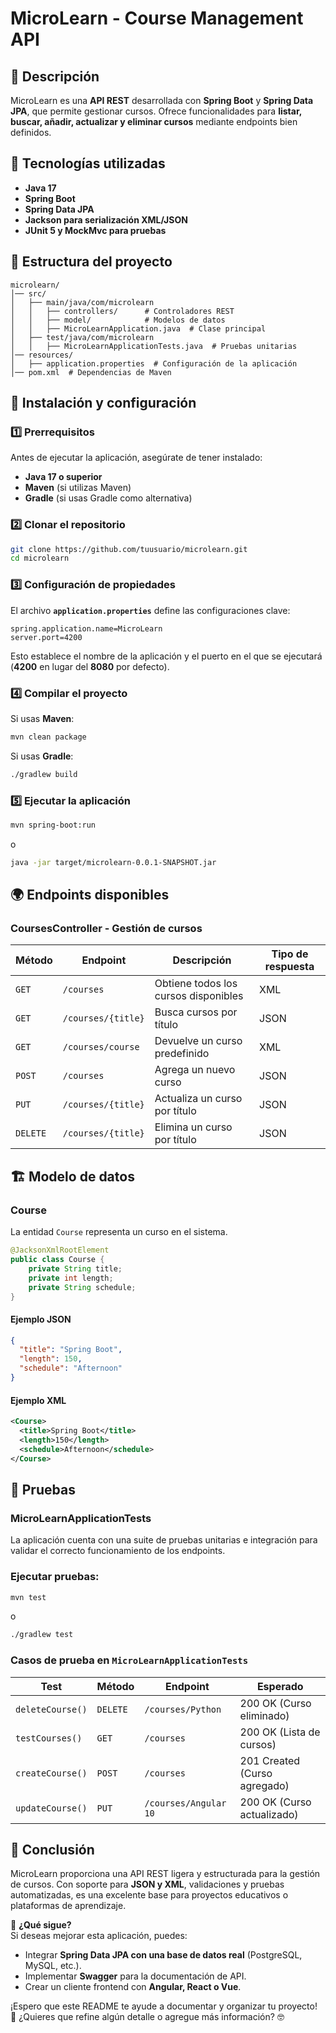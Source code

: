 # **MicroLearn - Course Management API**  

## 📌 **Descripción**
MicroLearn es una **API REST** desarrollada con **Spring Boot** y **Spring Data JPA**, que permite gestionar cursos. Ofrece funcionalidades para **listar, buscar, añadir, actualizar y eliminar cursos** mediante endpoints bien definidos.  

## 🔧 **Tecnologías utilizadas**
- **Java 17**
- **Spring Boot**
- **Spring Data JPA**  
- **Jackson para serialización XML/JSON**  
- **JUnit 5 y MockMvc para pruebas**  

## 📂 **Estructura del proyecto**  
```
microlearn/
│── src/
│   ├── main/java/com/microlearn
│   │   ├── controllers/      # Controladores REST
│   │   ├── model/            # Modelos de datos
│   │   ├── MicroLearnApplication.java  # Clase principal
│   ├── test/java/com/microlearn
│   │   ├── MicroLearnApplicationTests.java  # Pruebas unitarias
│── resources/
│   ├── application.properties  # Configuración de la aplicación
│── pom.xml  # Dependencias de Maven
```

## 🚀 **Instalación y configuración**  

### **1️⃣ Prerrequisitos**  
Antes de ejecutar la aplicación, asegúrate de tener instalado:  
- **Java 17 o superior**  
- **Maven** (si utilizas Maven)  
- **Gradle** (si usas Gradle como alternativa)  

### **2️⃣ Clonar el repositorio**  
```sh
git clone https://github.com/tuusuario/microlearn.git
cd microlearn
```

### **3️⃣ Configuración de propiedades**  
El archivo **`application.properties`** define las configuraciones clave:  
```properties
spring.application.name=MicroLearn
server.port=4200
```
Esto establece el nombre de la aplicación y el puerto en el que se ejecutará (**4200** en lugar del **8080** por defecto).  

### **4️⃣ Compilar el proyecto**  
Si usas **Maven**:  
```sh
mvn clean package
```  
Si usas **Gradle**:  
```sh
./gradlew build
```

### **5️⃣ Ejecutar la aplicación**  
```sh
mvn spring-boot:run
```
o  
```sh
java -jar target/microlearn-0.0.1-SNAPSHOT.jar
```

## 🌍 **Endpoints disponibles**  
### **CoursesController - Gestión de cursos**  
| Método | Endpoint | Descripción | Tipo de respuesta |
|--------|---------|------------|-------------------|
| `GET` | `/courses` | Obtiene todos los cursos disponibles | XML |
| `GET` | `/courses/{title}` | Busca cursos por título | JSON |
| `GET` | `/courses/course` | Devuelve un curso predefinido | XML |
| `POST` | `/courses` | Agrega un nuevo curso | JSON |
| `PUT` | `/courses/{title}` | Actualiza un curso por título | JSON |
| `DELETE` | `/courses/{title}` | Elimina un curso por título | JSON |

## 🏗 **Modelo de datos**  
### **Course**  
La entidad `Course` representa un curso en el sistema.  
```java
@JacksonXmlRootElement
public class Course {
    private String title;
    private int length;
    private String schedule;
}
```

#### **Ejemplo JSON**  
```json
{
  "title": "Spring Boot",
  "length": 150,
  "schedule": "Afternoon"
}
```

#### **Ejemplo XML**  
```xml
<Course>
  <title>Spring Boot</title>
  <length>150</length>
  <schedule>Afternoon</schedule>
</Course>
```

## 🧪 **Pruebas**  
### **MicroLearnApplicationTests**  
La aplicación cuenta con una suite de pruebas unitarias e integración para validar el correcto funcionamiento de los endpoints.  

### **Ejecutar pruebas:**  
```sh
mvn test
```
o  
```sh
./gradlew test
```

### **Casos de prueba en `MicroLearnApplicationTests`**  
| Test | Método | Endpoint | Esperado |
|------|--------|----------|-----------|
| `deleteCourse()` | `DELETE` | `/courses/Python` | 200 OK (Curso eliminado) |
| `testCourses()` | `GET` | `/courses` | 200 OK (Lista de cursos) |
| `createCourse()` | `POST` | `/courses` | 201 Created (Curso agregado) |
| `updateCourse()` | `PUT` | `/courses/Angular 10` | 200 OK (Curso actualizado) |

## 🎯 **Conclusión**  
MicroLearn proporciona una API REST ligera y estructurada para la gestión de cursos. Con soporte para **JSON y XML**, validaciones y pruebas automatizadas, es una excelente base para proyectos educativos o plataformas de aprendizaje.  

📌 **¿Qué sigue?**  
Si deseas mejorar esta aplicación, puedes:  
- Integrar **Spring Data JPA con una base de datos real** (PostgreSQL, MySQL, etc.).  
- Implementar **Swagger** para la documentación de API.  
- Crear un cliente frontend con **Angular, React o Vue**.  

¡Espero que este README te ayude a documentar y organizar tu proyecto! 🚀 ¿Quieres que refine algún detalle o agregue más información? 🤓
